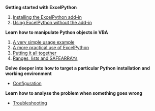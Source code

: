 **Getting started with ExcelPython**

1. [Installing the ExcelPython add-in](tutorials/GettingStarted01.md)
2. [Using ExcelPython without the add-in](tutorials/GettingStarted02.md)

**Learn how to manipulate Python objects in VBA**

1. [A very simple usage example](tutorials/Usage01.md)
2. [A more practical use of ExcelPython](tutorials/Usage02.md)
3. [Putting it all together](tutorials/Usage03.md)
4. [Ranges, lists and SAFEARRAYs](tutorials/Usage04.md)

**Delve deeper into how to target a particular Python installation and working environment**

* [Configuration](tutorials/Configuration01.md)

**Learn how to analyse the problem when something goes wrong**

* [Troubleshooting](tutorials/Troubleshooting01.md)
